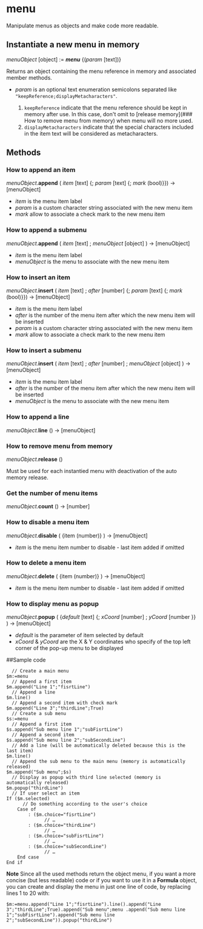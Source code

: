 # menu

Manipulate menus as objects and make code more readable.

## Instantiate a new menu in memory

_menuObject_ [object] := ***menu*** {(_param_ [text])}

Returns an object containing the menu reference in memory and associated member methods.

- _param_ is an optional text enumeration semicolons separated like `"keepReference;displayMetacharacters"`.

  1. `keepReference` indicate that the menu reference should be kept in memory after use. In this case, don't omit to [release memory](### How to remove menu from memory) when menu will no more used.
  2. `displayMetacharacters` indicate that the special characters included in the item text will be considered as metacharacters.

## Methods

### How to append an item

*menuObject*.**append** ( _item_ [text] {; _param_ [text] {; _mark_ (bool)}}) -> [menuObject]

- _item_ is the menu item label
- _param_ is a custom character string associated with the new menu item
- _mark_ allow to associate a check mark to the new menu item

### How to append a submenu

*menuObject*.**append** ( _item_ [text] ; _menuObject_ [object] ) -> [menuObject]

- _item_ is the menu item label
- _menuObject_ is the menu to associate with the new menu item

### How to insert an item

*menuObject*.**insert** ( _item_ [text] ; _after_ [number] {; _param_ [text] {; _mark_ (bool)}}) -> [menuObject]

- _item_ is the menu item label
- _after_ is the number of the menu item after which the new menu item will be inserted
- _param_ is a custom character string associated with the new menu item
- _mark_ allow to associate a check mark to the new menu item

### How to insert a submenu

*menuObject*.**insert** ( _item_ [text] ; _after_ [number] ; _menuObject_ [object] ) -> [menuObject]

- _item_ is the menu item label
- _after_ is the number of the menu item after which the new menu item will be inserted
- _menuObject_ is the menu to associate with the new menu item

### How to append a line

*menuObject*.**line** () -> [menuObject]

### How to remove menu from memory

*menuObject*.**release** ()

Must be used for each instantied menu with deactivation of the auto memory release.

### Get the number of menu items

*menuObject*.**count** () -> [number]

### How to disable a menu item

*menuObject*.**disable** ( {item (number)} )  -> [menuObject]

- _item_ is the menu item number to disable - last item added if omitted

### How to delete a menu item*menuObject*.**delete** ( {item (number)} ) -> [menuObject]

- _item_ is the menu item number to disable - last item added if omitted

### How to display menu as popup*menuObject*.**popup** ( {_default_ [text] {; _xCoord_ [number] ; _yCoord_ [number }} ) -> [menuObject]

- _default_ is the parameter of item selected by default
- _xCoord_ & _yCoord_ are the X & Y coordinates who specify of the top left corner of the pop-up menu to be displayed

##Sample code

~~~  
  // Create a main menu  
$m:=menu  
  // Append a first item  $m.append("Line 1";"fisrtLine")  
  // Append a line  $m.line()	
  // Append a second item with check mark    $m.append("Line 3";"thirdLine";True) 
  // Create a sub menu   $s:=menu   
  // Append a first item  $s.append("Sub menu line 1";"subFisrtLine")  
  // Append a second item  $s.append("Sub menu line 2";"subSecondLine")  
  // Add a line (will be automatically deleted because this is the last item)  $m.line()    // Append the sub menu to the main menu (memory is automatically released)  $m.append("Sub menu";$s)    // Display as popup with third line selected (memory is automatically released)  $m.popup("thirdLine")    // If user select an item  If ($m.selected)  	  // Do something according to the user's choice  	Case of  		: ($m.choice="fisrtLine")   			  // …  		: ($m.choice="thirdLine")  			  // …  		: ($m.choice="subFisrtLine")  			  // …  		: ($m.choice="subSecondLine")  			  // …  	End case  End if 
~~~

**Note** Since all the used methods return the object menu, if you want a more concise (but less readable) code or if you want to use it in a **Formula** object, you can create and display the menu in just one line of code, by replacing lines 1 to 20 with:

`$m:=menu.append("Line 1";"fisrtLine").line().append("Line 3";"thirdLine";True).append("Sub menu";menu .append("Sub menu line 1";"subFisrtLine").append("Sub menu line 2";"subSecondLine")).popup("thirdLine")`



